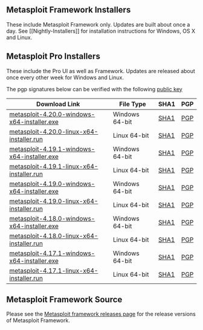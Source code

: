 ## Metasploit Framework Installers

These include Metasploit Framework only. Updates are built about once a day.
See [[Nightly-Installers]] for installation instructions for Windows, OS X and Linux.

## Metasploit Pro Installers

These include the Pro UI as well as Framework.
Updates are released about once every other week for Windows and Linux.

The pgp signatures below can be verified with the following [public key](https://pgp.mit.edu/pks/lookup?op=get&search=0xCDFB5FA52007B954)

|Download Link|File Type|SHA1|PGP|
|-|-|-|-|
| [metasploit-4.20.0-windows-x64-installer.exe](https://downloads.metasploit.com/data/releases/metasploit-latest-windows-x64-installer.exe) | Windows 64-bit | [SHA1](https://downloads.metasploit.com/data/releases/metasploit-latest-windows-x64-installer.exe.sha1) | [PGP](https://downloads.metasploit.com/data/releases/metasploit-latest-windows-x64-installer.exe.asc)|
| [metasploit-4.20.0-linux-x64-installer.run](https://downloads.metasploit.com/data/releases/metasploit-latest-linux-x64-installer.run) | Linux 64-bit | [SHA1](https://downloads.metasploit.com/data/releases/metasploit-latest-linux-x64-installer.run.sha1) | [PGP](https://downloads.metasploit.com/data/releases/metasploit-latest-linux-x64-installer.run.asc)|
| [metasploit-4.19.1-windows-x64-installer.exe](https://downloads.metasploit.com/data/releases/archive/metasploit-4.19.1-2021073101-windows-x64-installer.exe) | Windows 64-bit | [SHA1](https://downloads.metasploit.com/data/releases/archive/metasploit-4.19.1-2021073101-windows-x64-installer.exe.sha1) | [PGP](https://downloads.metasploit.com/data/releases/archive/metasploit-4.19.1-2021073101-windows-x64-installer.exe.asc)|
| [metasploit-4.19.1-linux-x64-installer.run](https://downloads.metasploit.com/data/releases/archive/metasploit-4.19.1-2021073101-linux-x64-installer.run) | Linux 64-bit | [SHA1](https://downloads.metasploit.com/data/releases/archive/metasploit-4.19.1-2021073101-linux-x64-installer.run.sha1) | [PGP](https://downloads.metasploit.com/data/releases/archive/metasploit-4.19.1-2021073101-linux-x64-installer.run.asc)|
| [metasploit-4.19.0-windows-x64-installer.exe](https://downloads.metasploit.com/data/releases/archive/metasploit-4.19.0-2021031701-windows-x64-installer.exe) | Windows 64-bit | [SHA1](https://downloads.metasploit.com/data/releases/archive/metasploit-4.19.0-2021031701-windows-x64-installer.exe.sha1) | [PGP](https://downloads.metasploit.com/data/releases/archive/metasploit-4.19.0-2021031701-windows-x64-installer.exe.asc)|
| [metasploit-4.19.0-linux-x64-installer.run](https://downloads.metasploit.com/data/releases/archive/metasploit-4.19.0-2021031701-linux-x64-installer.run) | Linux 64-bit | [SHA1](https://downloads.metasploit.com/data/releases/archive/metasploit-4.19.0-2021031701-linux-x64-installer.run.sha1) | [PGP](https://downloads.metasploit.com/data/releases/archive/metasploit-4.19.0-2021031701-linux-x64-installer.run.asc)|
| [metasploit-4.18.0-windows-x64-installer.exe](https://downloads.metasploit.com/data/releases/archive/metasploit-4.18.0-2020101201-windows-x64-installer.exe) | Windows 64-bit | [SHA1](https://downloads.metasploit.com/data/releases/archive/metasploit-4.18.0-2020101201-windows-x64-installer.exe.sha1) | [PGP](https://downloads.metasploit.com/data/releases/archive/metasploit-4.18.0-2020101201-windows-x64-installer.exe.asc)|
| [metasploit-4.18.0-linux-x64-installer.run](https://downloads.metasploit.com/data/releases/archive/metasploit-4.18.0-2020101201-linux-x64-installer.run) | Linux 64-bit | [SHA1](https://downloads.metasploit.com/data/releases/archive/metasploit-4.18.0-2020101201-linux-x64-installer.run.sha1) | [PGP](https://downloads.metasploit.com/data/releases/archive/metasploit-4.18.0-2020101201-linux-x64-installer.run.asc)|
| [metasploit-4.17.1-windows-x64-installer.exe](https://downloads.metasploit.com/data/releases/archive/metasploit-4.17.1-2020080301-windows-x64-installer.exe) | Windows 64-bit | [SHA1](https://downloads.metasploit.com/data/releases/archive/metasploit-4.17.1-2020080301-windows-x64-installer.exe.sha1) | [PGP](https://downloads.metasploit.com/data/releases/archive/metasploit-4.17.1-2020080301-windows-x64-installer.exe.asc)|
| [metasploit-4.17.1-linux-x64-installer.run](https://downloads.metasploit.com/data/releases/archive/metasploit-4.17.1-2020080301-linux-x64-installer.run) | Linux 64-bit | [SHA1](https://downloads.metasploit.com/data/releases/archive/metasploit-4.17.1-2020080301-linux-x64-installer.run.sha1) | [PGP](https://downloads.metasploit.com/data/releases/archive/metasploit-4.17.1-2020080301-linux-x64-installer.run.asc)|


## Metasploit Framework Source

Please see the [Metasploit framework releases page](https://github.com/rapid7/metasploit-framework/releases) for the release versions of Metasploit Framework.
